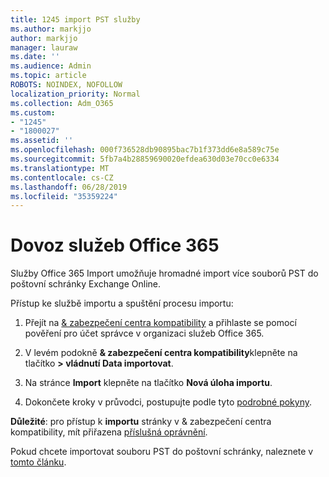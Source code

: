 ```yaml
---
title: 1245 import PST služby
ms.author: markjjo
author: markjjo
manager: lauraw
ms.date: ''
ms.audience: Admin
ms.topic: article
ROBOTS: NOINDEX, NOFOLLOW
localization_priority: Normal
ms.collection: Adm_O365
ms.custom:
- "1245"
- "1800027"
ms.assetid: ''
ms.openlocfilehash: 000f736528db90895bac7b1f373dd6e8a589c75e
ms.sourcegitcommit: 5fb7a4b28859690020efdea630d03e70cc0e6334
ms.translationtype: MT
ms.contentlocale: cs-CZ
ms.lasthandoff: 06/28/2019
ms.locfileid: "35359224"
---
```

# <a name="office-365-import-service"></a>Dovoz služeb Office 365

Služby Office 365 Import umožňuje hromadné import více souborů PST do poštovní schránky Exchange Online.

Přístup ke službě importu a spuštění procesu importu:

1. Přejít na [& zabezpečení centra kompatibility](https://protection.office.com) a přihlaste se pomocí pověření pro účet správce v organizaci služeb Office 365.

2. V levém podokně **& zabezpečení centra kompatibility**klepněte na tlačítko **> vládnutí Data importovat**.

3. Na stránce **Import** klepněte na tlačítko **Nová úloha importu**.

4. Dokončete kroky v průvodci, postupujte podle tyto [podrobné pokyny](https://docs.microsoft.com/office365/securitycompliance/use-network-upload-to-import-pst-files).

**Důležité**: pro přístup k **importu** stránky v & zabezpečení centra kompatibility, mít přiřazena [příslušná oprávnění](https://docs.microsoft.com/office365/securitycompliance/use-network-upload-to-import-pst-files#before-you-begin).

Pokud chcete importovat souboru PST do poštovní schránky, naleznete v [tomto článku](https://support.office.com/article/import-email-contacts-and-calendar-from-an-outlook-pst-file-431a8e9a-f99f-4d5f-ae48-ded54b3440ac).
